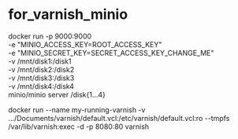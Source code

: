 # for_varnish_minio

docker run -p 9000:9000 \
-e "MINIO_ACCESS_KEY=ROOT_ACCESS_KEY" \
-e "MINIO_SECRET_KEY=SECRET_ACCESS_KEY_CHANGE_ME" \
-v /mnt/disk1:/disk1 \
-v /mnt/disk2:/disk2 \
-v /mnt/disk3:/disk3 \
-v /mnt/disk4:/disk4 \
minio/minio server /disk{1...4}





docker run --name my-running-varnish -v .../Documents/varnish/default.vcl:/etc/varnish/default.vcl:ro --tmpfs /var/lib/varnish:exec -d -p 8080:80 varnish
